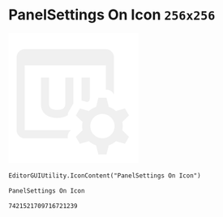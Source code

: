 # PanelSettings On Icon `256x256`
<img src="/img/PanelSettings%20On%20Icon.png" width=256 height=256>

``` CSharp
EditorGUIUtility.IconContent("PanelSettings On Icon")
```
```
PanelSettings On Icon
```
```
7421521709716721239
```
